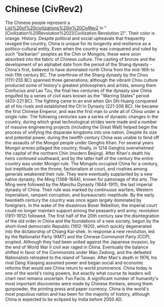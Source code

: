 # Chinese (CivRev2)

The Chinese people represent a [List%20of%20civilizations%20in%20CivRev2](civilization) in "[Civilization%20Revolution%202](Civilization Revolution 2)". Their color is orange.
History.
Despite political and social upheavals that frequently ravaged the country, China is unique for its longevity and resilience as a politico-cultural entity. Even when the country was conquered and ruled by such "barbarian" peoples as the Chin or Mongols, these were soon absorbed into the fabric of Chinese culture.
The casting of bronze and the development of an alphabet date from the period of the Shang dynasty - China's first, believed to have dominated north China from the mid-16th to mid-11th century BC. The overthrow of the Shang dynasty by the Chou (1111-255 BC) spanned three generations; although the vibrant Chou culture produced some of history's greatest philosophers and artists, among them Confucius and Lao Tzu, the final two centuries of the dynasty saw China engulfed by a series of civil wars known as the "Warring States" period (403-221 BC).
The fighting came to an end when Qin Shi Huang conquered all of his rivals and established the Ch'in Dynasty (221-206 BC). He became the first Chinese Emperor, and was the first man to unite all of China under a single ruler. The following centuries saw a series of dynastic changes in the country, during which great technological strides were made and a number of massive engineering projects (including the Great Wall) helped begin the process of unifying the disparate kingdoms into one nation.
Despite its size and potential power, during the twelfth century China was unable to fend off the assaults of the Mongol people under Genghis Khan. For several years Mongol armies pillaged the country; finally, in 1214 Genghis overwhelmed the capital of the northern Chin (modern Beijing). After Khan's death his heirs continued southward, and by the latter half of the century the entire country was under Mongol rule.
The Mongols occupied China for a century, but ineptitude on the throne, factionalism at court, and rivalries among generals weakened their rule. They were eventually supplanted by a new native dynasty, the Ming (1368-1644), known for patronage of the arts. The Ming were followed by the Manchu Dynasty (1644-1911), the last imperial dynasty of China. Their rule was marked by continuous warfare, Western imperialism, rampant corruption, and bureaucratic ineptitude. By the early twentieth century the country was once again largely dominated by foreigners.
In the wake of the disastrous Boxer Rebellion, the imperial court could no longer maintain support among the peasantry and army; revolution (1911-1912) followed. The first half of the 20th century saw the disintegration of the old order in China and the foundations of a new society, begun by the short-lived democratic Republic (1912-1920), which quickly degenerated into the dictatorship of Chiang Kai-shek.
In response a new revolution, led by the Nationalist Party (KMT) and the Chinese Communist Party (CCP), erupted. Although they had been united against the Japanese invasion, by the end of World War II civil war raged in China. Eventually the balance shifted in favor of the Communists under Mao Zedong, and the defeated Nationalists retreated to the island of Taiwan.
After Mao's death in 1976, his rival Deng Xiaoping assumed power and began social and economic reforms that would see China return to world prominence. China today is one of the world's rising powers, but exactly what course its leaders will chart next remains uncertain.
Fun Facts.
A significant number of humanity's most important discoveries were made by Chinese thinkers, among them gunpowder, the printing press and paper currency.
China is the world's most populous nation and has been for the majority of history, although China is expected to be eclipsed by India before 2050 AD.